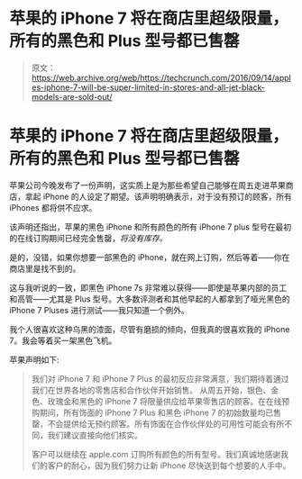 # 苹果的 iPhone 7 将在商店里超级限量，所有的黑色和 Plus 型号都已售罄

> 原文：<https://web.archive.org/web/https://techcrunch.com/2016/09/14/apples-iphone-7-will-be-super-limited-in-stores-and-all-jet-black-models-are-sold-out/>

# 苹果的 iPhone 7 将在商店里超级限量，所有的黑色和 Plus 型号都已售罄

苹果公司今晚发布了一份声明，这实质上是为那些希望自己能够在周五走进苹果商店，拿起 iPhone 的人设定了期望。该声明明确表示，对于没有预订的顾客，所有 iPhones 都将供不应求。

该声明还指出，苹果的黑色 iPhone 和所有颜色的所有 iPhone 7 plus 型号在最初的在线订购期间已经完全售罄，*将没有库存。*

是的，没错，如果你想要一部黑色的 iPhone，就在网上订购，然后等着——你在商店里是找不到的。

这与我听说的一致，即黑色 iPhone 7s 非常难以获得——即使是苹果内部的员工和高管——尤其是 Plus 型号。大多数评测者和其他早起的人都拿到了哑光黑色的 iPhone 7 Pluses 进行测试——我只知道一个例外。

我个人很喜欢这种乌黑的漆面，尽管有磨损的倾向，但我真的很喜欢我的 iPhone 7。我会等着买一架黑色飞机。

苹果声明如下:

> 我们对 iPhone 7 和 iPhone 7 Plus 的最初反应非常满意，我们期待着通过我们在世界各地的零售店和合作伙伴开始销售。
> 从周五开始，银色、金色、玫瑰金和黑色的 iPhone 7 将限量供应给苹果零售店的顾客。在在线预购期间，所有饰面的 iPhone 7 Plus 和黑色 iPhone 7 的初始数量均已售罄，不会提供给无预约顾客。所有饰面在合作伙伴处的可用性可能会有所不同，我们建议直接向他们核实。
> 
> 客户可以继续在 apple.com 订购所有颜色的所有型号。我们真诚地感谢我们的客户的耐心，因为我们努力让新 iPhone 尽快送到每个想要的人手中。